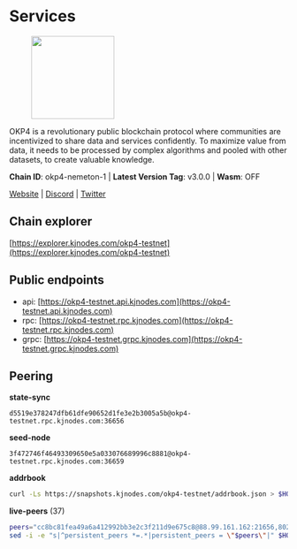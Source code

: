 # Services

<figure><img src="https://raw.githubusercontent.com/kj89/testnet_manuals/main/pingpub/logos/okp4.png" width="150" alt=""><figcaption></figcaption></figure>

OKP4 is a revolutionary public blockchain protocol where communities are incentivized to  share data and services confidently. To maximize value from data, it needs to be processed  by complex algorithms and pooled with other datasets, to create valuable knowledge.

**Chain ID**: okp4-nemeton-1 | **Latest Version Tag**: v3.0.0 | **Wasm**: OFF

[Website](https://okp4.network) | [Discord](https://discord.gg/okp4) | [Twitter](https://twitter.com/OKP4_Protocol)




## Chain explorer
[https://explorer.kjnodes.com/okp4-testnet](https://explorer.kjnodes.com/okp4-testnet)

## Public endpoints

* api: [https://okp4-testnet.api.kjnodes.com](https://okp4-testnet.api.kjnodes.com)
* rpc: [https://okp4-testnet.rpc.kjnodes.com](https://okp4-testnet.rpc.kjnodes.com)
* grpc: [https://okp4-testnet.grpc.kjnodes.com](https://okp4-testnet.grpc.kjnodes.com)

## Peering

**state-sync**

```text
d5519e378247dfb61dfe90652d1fe3e2b3005a5b@okp4-testnet.rpc.kjnodes.com:36656
```

**seed-node**

```text
3f472746f46493309650e5a033076689996c8881@okp4-testnet.rpc.kjnodes.com:36659
```

**addrbook**
```bash
curl -Ls https://snapshots.kjnodes.com/okp4-testnet/addrbook.json > $HOME/.okp4d/config/addrbook.json
```

**live-peers** (37)
```bash
peers="cc8bc81fea49a6a412992bb3e2c3f211d9e675c8@88.99.161.162:21656,8028015d1c6828a0b734f3b108f0853b0e19305e@157.90.176.184:26656,a49302f8999e5a953ebae431c4dde93479e17155@141.95.153.244:26656,e676fad27d970abede25b0469676b05ea83e5f04@144.168.47.230:36656,d5519e378247dfb61dfe90652d1fe3e2b3005a5b@65.109.68.190:36656,99f6675049e22a0216af0e2447e7a4c5021874cd@142.132.132.200:28656,ba469aac96159dbb49844406423180618d267007@65.108.120.21:26113,269d246537499d05698c183497c4263e899036a4@65.108.9.164:35656,8577873589dc7ecb9f2e32f79fe51ef7f57e40a3@65.109.161.143:26656,cf5e82486c4568c29a20719a68210523826ceb00@65.108.229.102:26651,7dfc61d3ac9f6da7fa9f4893bc0ffa17ef8006e6@185.111.159.139:36656,d1a0ff9bd7ea1ebd06bc7158f3523f5e557328be@163.172.131.169:26656,b0b56d944cf1cc569a1e77e0923e075bad94d755@141.95.145.41:28656,ffbd1adeb58928c3f400fab23c84c3c73badd7fa@65.108.226.44:29656,a4a96019d2fbc1b5df07940cd971585311166acd@65.108.206.118:61356,473369a53bfa8a0ac4af5a191407b30bc82e83be@74.208.94.42:14656,07023da2f1fd638d40e37d13741e8e3d5525b4f1@65.108.96.104:26656,8a7605d8ae4338de5b7a0d5c70244ce05e377630@85.10.200.221:26656,8cdeb85dada114c959c36bb59ce258c65ae3a09c@88.198.242.163:36656,9a1e456bebf152b65c2087896779e259633ecbef@157.90.34.111:26656,fe8bd9375c43a7cc6ef27e62d56af341a62e67c9@95.217.202.49:30656,5c2a752c9b1952dbed075c56c600c3a79b58c395@95.214.55.232:26996,f17338ec41b1b68b07063984feb407d9038cf78b@65.108.142.47:26616,74349a1cb9479b291866debe2042de8a2e88b850@65.108.233.109:17656,2bfd405e8f0f176428e2127f98b5ec53164ae1f0@142.132.149.118:26656,874373b78d2cd50e716aa464bf407581d9305655@94.250.201.130:27656,854cc8b83a48ba4394c1940b57d0f42ec013e033@38.242.251.204:26656,be9841ace1d71a4c7681918ee39f5e00d8e96a82@213.239.216.252:36656,307fb25cd6998d0d5bd1d947571f6043c6bb4069@65.109.31.114:2280,42fbb917fca6787bc3ab774865f4bb1ef950f114@65.108.226.26:30656,d4305fcb7b20dc96481a6ae6ae84f281f3413a4e@65.109.37.58:13656,8af258bbe73f4c66127a7b3e8b1ec23fde2950a6@65.108.192.123:19656,26114bc5cb42ef90be2aba5b4b6d82bab7a60c31@185.255.131.17:26656,052e10ce23cce3249f61853e2ca6a63102b7bddb@5.161.97.198:26656,a490691c2a423573cb93bc23b13967ed9db0e3ff@146.190.44.218:26656,18c5fbcdbac41024a04665b52cf29541d7cd5caf@135.181.138.160:28856,9755cab2585a2794453a5b396ef13b893393366f@65.108.212.224:46673"
sed -i -e "s|^persistent_peers *=.*|persistent_peers = \"$peers\"|" $HOME/.okp4d/config/config.toml
```

